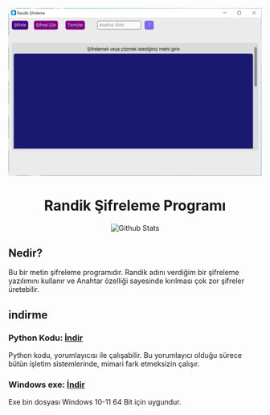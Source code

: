<div align="center">
  
![image](img/ornek_resim.PNG)

</div>


<div align="center">
  
  # Randik Şifreleme Programı
  
  <a>
    <img src="https://github.com/SabanGnc/SabanGnc/assets/139702707/cc75e47a-eda0-498f-bc38-1a9a3e6ea37c" alt="Github Stats" width="1200">
  </a>
</div>

## Nedir?
Bu bir metin şifreleme programıdır. Randik adını verdiğim bir şifreleme yazılımını kullanır ve Anahtar özelliği sayesinde kırılması çok zor şifreler üretebilir.

## indirme
### Python Kodu: <a href="https://github.com/YigitC7/RandikSifreleme/releases/download/12.03.2025/RandikProgramKodlari.zip">İndir</a>
Python kodu, yorumlayıcısı ile çalışabilir. Bu yorumlayıcı olduğu sürece bütün işletim sistemlerinde, mimari fark etmeksizin çalışır.
### Windows exe: <a href="https://github.com/YigitC7/RandikSifreleme/releases/download/12.03.2025/RandikSifreleme.exe">İndir</a>
Exe bin dosyası Windows 10-11 64 Bit için uygundur.

